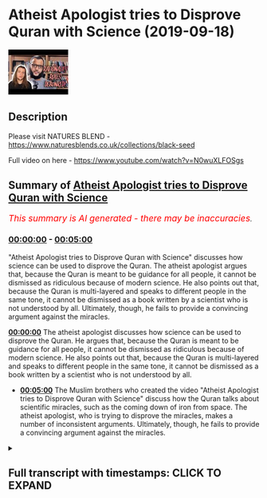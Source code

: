 # Atheist Apologist tries to Disprove Quran with Science (2019-09-18)

![alt Atheist Apologist tries to Disprove Quran with Science](cBzK_RppDrA.jpg "Atheist Apologist tries to Disprove Quran with Science")

## Description

Please visit NATURES BLEND - https://www.naturesblends.co.uk/collections/black-seed

Full video on here - https://www.youtube.com/watch?v=N0wuXLFOSgs

## Summary of [Atheist Apologist tries to Disprove Quran with Science](https://www.youtube.com/watch?v=cBzK_RppDrA)


*<span style="color:red; font-size:125%">This summary is AI generated - there may be inaccuracies</span>. [](/)*

### [00:00:00](https://www.youtube.com/watch?v=cBzK_RppDrA&t=0) - [00:05:00](https://www.youtube.com/watch?v=cBzK_RppDrA&t=300)

 "Atheist Apologist tries to Disprove Quran with Science" discusses how science can be used to disprove the Quran. The atheist apologist argues that, because the Quran is meant to be guidance for all people, it cannot be dismissed as ridiculous because of modern science. He also points out that, because the Quran is multi-layered and speaks to different people in the same tone, it cannot be dismissed as a book written by a scientist who is not understood by all. Ultimately, though, he fails to provide a convincing argument against the miracles.

**[00:00:00](https://www.youtube.com/watch?v=cBzK_RppDrA&t=0)** The atheist apologist discusses how science can be used to disprove the Quran. He argues that, because the Quran is meant to be guidance for all people, it cannot be dismissed as ridiculous because of modern science. He also points out that, because the Quran is multi-layered and speaks to different people in the same tone, it cannot be dismissed as a book written by a scientist who is not understood by all.
* **[00:05:00](https://www.youtube.com/watch?v=cBzK_RppDrA&t=300)** The Muslim brothers who created the video "Atheist Apologist tries to Disprove Quran with Science" discuss how the Quran talks about scientific miracles, such as the coming down of iron from space. The atheist apologist, who is trying to disprove the miracles, makes a number of inconsistent arguments. Ultimately, though, he fails to provide a convincing argument against the miracles.

<details><summary><h2>Full transcript with timestamps: CLICK TO EXPAND</h2></summary>

[0:00:00](https://youtu.be/cBzK_RppDrA?t=0) Mollie Kuramoto liable cattle guys make  
[0:00:02](https://youtu.be/cBzK_RppDrA?t=2) sure that you try these supplements out  
[0:00:05](https://youtu.be/cBzK_RppDrA?t=5) there very very good very healthy  
[0:00:07](https://youtu.be/cBzK_RppDrA?t=7) natural and you can check the link in  
[0:00:11](https://youtu.be/cBzK_RppDrA?t=11) the description box that is nature's  
[0:00:13](https://youtu.be/cBzK_RppDrA?t=13) blend black seed oil and they have other  
[0:00:15](https://youtu.be/cBzK_RppDrA?t=15) things as well yeah boy boy boy I hope  
[0:00:23](https://youtu.be/cBzK_RppDrA?t=23) you enjoyed the videos because one thing  
[0:00:24](https://youtu.be/cBzK_RppDrA?t=24) you see these 80 is doing is when they  
[0:00:26](https://youtu.be/cBzK_RppDrA?t=26) try to refute these verses they  
[0:00:28](https://youtu.be/cBzK_RppDrA?t=28) initially approached the Quran and they  
[0:00:30](https://youtu.be/cBzK_RppDrA?t=30) tried reading it as if it was a  
[0:00:32](https://youtu.be/cBzK_RppDrA?t=32) scientific textbook right and then they  
[0:00:35](https://youtu.be/cBzK_RppDrA?t=35) take that verse with their particular  
[0:00:37](https://youtu.be/cBzK_RppDrA?t=37) interpretation which is twisted and then  
[0:00:39](https://youtu.be/cBzK_RppDrA?t=39) they try to match you up with the  
[0:00:41](https://youtu.be/cBzK_RppDrA?t=41) science and say here's an inaccuracy and  
[0:00:43](https://youtu.be/cBzK_RppDrA?t=43) and likewise apologists will do the  
[0:00:45](https://youtu.be/cBzK_RppDrA?t=45) opposite so apologists will say well  
[0:00:47](https://youtu.be/cBzK_RppDrA?t=47) look there's that there is a scope here  
[0:00:49](https://youtu.be/cBzK_RppDrA?t=49) for interpretive correlation yeah so  
[0:00:54](https://youtu.be/cBzK_RppDrA?t=54) let's let's put them let's make a  
[0:00:55](https://youtu.be/cBzK_RppDrA?t=55) correlation between scientific fact and  
[0:00:56](https://youtu.be/cBzK_RppDrA?t=56) the verse but making it as if this is  
[0:00:59](https://youtu.be/cBzK_RppDrA?t=59) what the verse means 100% and and you've  
[0:01:01](https://youtu.be/cBzK_RppDrA?t=61) closed the door now to all other  
[0:01:03](https://youtu.be/cBzK_RppDrA?t=63) interpretations yes  
[0:01:05](https://youtu.be/cBzK_RppDrA?t=65) which you can't do for many reasons a  
[0:01:07](https://youtu.be/cBzK_RppDrA?t=67) lot of them I should use Prudential yeah  
[0:01:09](https://youtu.be/cBzK_RppDrA?t=69) for example if we're talking about  
[0:01:11](https://youtu.be/cBzK_RppDrA?t=71) abortion you know you can't just say  
[0:01:14](https://youtu.be/cBzK_RppDrA?t=74) okay it's 40 days and that's it  
[0:01:15](https://youtu.be/cBzK_RppDrA?t=75) there is 102 that is an opinion forty  
[0:01:17](https://youtu.be/cBzK_RppDrA?t=77) days is an opinion but you can't just  
[0:01:19](https://youtu.be/cBzK_RppDrA?t=79) close the door and that's it yeah so  
[0:01:21](https://youtu.be/cBzK_RppDrA?t=81) it's important to realize that there's  
[0:01:25](https://youtu.be/cBzK_RppDrA?t=85) there's a danger of closing doors  
[0:01:27](https://youtu.be/cBzK_RppDrA?t=87) because of sight because of modern  
[0:01:29](https://youtu.be/cBzK_RppDrA?t=89) science and also not to forego science  
[0:01:32](https://youtu.be/cBzK_RppDrA?t=92) so there is a happy medium like we can  
[0:01:33](https://youtu.be/cBzK_RppDrA?t=93) kind of try and strike I think also  
[0:01:36](https://youtu.be/cBzK_RppDrA?t=96) clarify here is that what is the  
[0:01:39](https://youtu.be/cBzK_RppDrA?t=99) objective of the quran guidances yeah so  
[0:01:42](https://youtu.be/cBzK_RppDrA?t=102) allah revealed it as a guidance for  
[0:01:43](https://youtu.be/cBzK_RppDrA?t=103) humanity and in particular those people  
[0:01:45](https://youtu.be/cBzK_RppDrA?t=105) have talked about that that will benefit  
[0:01:47](https://youtu.be/cBzK_RppDrA?t=107) from it yeah that being the case we know  
[0:01:49](https://youtu.be/cBzK_RppDrA?t=109) the Quran is guidance and it's guiding  
[0:01:51](https://youtu.be/cBzK_RppDrA?t=111) people to worship Allah towards back  
[0:01:53](https://youtu.be/cBzK_RppDrA?t=113) towards their Creator right so the ayat  
[0:01:56](https://youtu.be/cBzK_RppDrA?t=116) of the Quran are gonna be they are gonna  
[0:01:59](https://youtu.be/cBzK_RppDrA?t=119) be speaking to people from this primary  
[0:02:02](https://youtu.be/cBzK_RppDrA?t=122) perspective which is bringing people  
[0:02:04](https://youtu.be/cBzK_RppDrA?t=124) back to Allah speaking to the human  
[0:02:06](https://youtu.be/cBzK_RppDrA?t=126) being speak to the fitrah so worshiping  
[0:02:08](https://youtu.be/cBzK_RppDrA?t=128) Allah is the primary focus of the you  
[0:02:09](https://youtu.be/cBzK_RppDrA?t=129) know there's a beautiful verse in surah  
[0:02:11](https://youtu.be/cBzK_RppDrA?t=131) al-hajj  
[0:02:12](https://youtu.be/cBzK_RppDrA?t=132) we're lost paralysis Welli Alamelu Dena  
[0:02:16](https://youtu.be/cBzK_RppDrA?t=136) ooh - Lila and the whole hakama Rebecca  
[0:02:19](https://youtu.be/cBzK_RppDrA?t=139) Fatah beetle how cool ooh boom when  
[0:02:22](https://youtu.be/cBzK_RppDrA?t=142) Allah Allah had in ladina a menorah last  
[0:02:24](https://youtu.be/cBzK_RppDrA?t=144) year awesomest of him and this verse is  
[0:02:27](https://youtu.be/cBzK_RppDrA?t=147) very powerful because it made me think  
[0:02:30](https://youtu.be/cBzK_RppDrA?t=150) of kind of what you're talking about but  
[0:02:31](https://youtu.be/cBzK_RppDrA?t=151) on a different level Allah subhana WA  
[0:02:33](https://youtu.be/cBzK_RppDrA?t=153) Ta'ala says so that he was talking about  
[0:02:36](https://youtu.be/cBzK_RppDrA?t=156) certain situation how he reveals  
[0:02:39](https://youtu.be/cBzK_RppDrA?t=159) revelation Shaitaan tries to get  
[0:02:40](https://youtu.be/cBzK_RppDrA?t=160) involved in a loss behind how that  
[0:02:42](https://youtu.be/cBzK_RppDrA?t=162) deletes his intervention and so on so  
[0:02:43](https://youtu.be/cBzK_RppDrA?t=163) forth but then he gives a reason he says  
[0:02:46](https://youtu.be/cBzK_RppDrA?t=166) well yeah lamella Dina O'Toole I'm so  
[0:02:47](https://youtu.be/cBzK_RppDrA?t=167) the people who have been given knowledge  
[0:02:48](https://youtu.be/cBzK_RppDrA?t=168) know that is the truth from their Lord  
[0:02:51](https://youtu.be/cBzK_RppDrA?t=171) for you min will be so that and then  
[0:02:54](https://youtu.be/cBzK_RppDrA?t=174) they become believers of it were to meet  
[0:02:56](https://youtu.be/cBzK_RppDrA?t=176) a local Imam and the hearts become  
[0:02:58](https://youtu.be/cBzK_RppDrA?t=178) inclined to it were in Allah hell I had  
[0:02:59](https://youtu.be/cBzK_RppDrA?t=179) in Ladino my less awesome assignment I  
[0:03:01](https://youtu.be/cBzK_RppDrA?t=181) lost panna cotta is gonna guide the  
[0:03:02](https://youtu.be/cBzK_RppDrA?t=182) people who believe in to the straight  
[0:03:04](https://youtu.be/cBzK_RppDrA?t=184) path so this verse made me think that  
[0:03:07](https://youtu.be/cBzK_RppDrA?t=187) Allah subhana WA Ta'ala he has he leaves  
[0:03:10](https://youtu.be/cBzK_RppDrA?t=190) no Quran is multi-layered in that sense  
[0:03:13](https://youtu.be/cBzK_RppDrA?t=193) yes he speaks to different people with  
[0:03:15](https://youtu.be/cBzK_RppDrA?t=195) the same voice yes  
[0:03:17](https://youtu.be/cBzK_RppDrA?t=197) and when I say voice he I'm not talking  
[0:03:18](https://youtu.be/cBzK_RppDrA?t=198) about you know literal voice I'm talking  
[0:03:20](https://youtu.be/cBzK_RppDrA?t=200) about in the same tone right so in  
[0:03:23](https://youtu.be/cBzK_RppDrA?t=203) you've got in the same language  
[0:03:24](https://youtu.be/cBzK_RppDrA?t=204) something which speaks to this person  
[0:03:26](https://youtu.be/cBzK_RppDrA?t=206) and to that person  
[0:03:27](https://youtu.be/cBzK_RppDrA?t=207) in other words the Quran is meant to  
[0:03:32](https://youtu.be/cBzK_RppDrA?t=212) speak to the farm and the philosopher  
[0:03:33](https://youtu.be/cBzK_RppDrA?t=213) yes  
[0:03:34](https://youtu.be/cBzK_RppDrA?t=214) it's meant to speak to the student and  
[0:03:36](https://youtu.be/cBzK_RppDrA?t=216) the scientist yes it's meant to speak to  
[0:03:38](https://youtu.be/cBzK_RppDrA?t=218) the family man and you know I'm trying  
[0:03:42](https://youtu.be/cBzK_RppDrA?t=222) to think of another F now way to make it  
[0:03:45](https://youtu.be/cBzK_RppDrA?t=225) alliteration and Mabel can just say  
[0:03:49](https://youtu.be/cBzK_RppDrA?t=229) physicist okay even though it's not an  
[0:03:51](https://youtu.be/cBzK_RppDrA?t=231) official but what you see so allah  
[0:03:59](https://youtu.be/cBzK_RppDrA?t=239) subhanahu wa'ta'ala he the quran a  
[0:04:01](https://youtu.be/cBzK_RppDrA?t=241) scientist could not look at the quran  
[0:04:03](https://youtu.be/cBzK_RppDrA?t=243) say this is completely ridiculous yes  
[0:04:05](https://youtu.be/cBzK_RppDrA?t=245) that's it can't happen  
[0:04:06](https://youtu.be/cBzK_RppDrA?t=246) believe me I've looked at the Quran I  
[0:04:07](https://youtu.be/cBzK_RppDrA?t=247) know it very well okay so you cannot say  
[0:04:10](https://youtu.be/cBzK_RppDrA?t=250) it's ridiculous from a sign even a  
[0:04:11](https://youtu.be/cBzK_RppDrA?t=251) modern scientific perspective you can't  
[0:04:13](https://youtu.be/cBzK_RppDrA?t=253) and if you think it is like that is  
[0:04:15](https://youtu.be/cBzK_RppDrA?t=255) because you have received some kind of  
[0:04:16](https://youtu.be/cBzK_RppDrA?t=256) propaganda yes at the same time if you  
[0:04:20](https://youtu.be/cBzK_RppDrA?t=260) have if you look at the Quran in an by  
[0:04:22](https://youtu.be/cBzK_RppDrA?t=262) looking and saying okay well you know  
[0:04:24](https://youtu.be/cBzK_RppDrA?t=264) it's also science like a scientist  
[0:04:25](https://youtu.be/cBzK_RppDrA?t=265) book you'd not understood yeah we're  
[0:04:29](https://youtu.be/cBzK_RppDrA?t=269) trying to be objective here because a  
[0:04:30](https://youtu.be/cBzK_RppDrA?t=270) lot of penalty Allah says in the Quran  
[0:04:32](https://youtu.be/cBzK_RppDrA?t=272) well enter Quran Allah him la talla moon  
[0:04:34](https://youtu.be/cBzK_RppDrA?t=274) one of the worst sins is that you say  
[0:04:36](https://youtu.be/cBzK_RppDrA?t=276) about Allah what you don't know  
[0:04:38](https://youtu.be/cBzK_RppDrA?t=278) and the professor Solari said in the  
[0:04:39](https://youtu.be/cBzK_RppDrA?t=279) hadith McKenna Bali and what time and  
[0:04:41](https://youtu.be/cBzK_RppDrA?t=281) then Philemon whoever lies about me  
[0:04:45](https://youtu.be/cBzK_RppDrA?t=285) intentionally they let him prepare see  
[0:04:47](https://youtu.be/cBzK_RppDrA?t=287) in the Hellfire so we have to be when we  
[0:04:49](https://youtu.be/cBzK_RppDrA?t=289) approach the Quran we have to be fair  
[0:04:50](https://youtu.be/cBzK_RppDrA?t=290) objective and look at what the author  
[0:04:53](https://youtu.be/cBzK_RppDrA?t=293) actually intended yes and I think you  
[0:04:55](https://youtu.be/cBzK_RppDrA?t=295) touched really good point that it's the  
[0:04:56](https://youtu.be/cBzK_RppDrA?t=296) happy medium unless speaking to all  
[0:04:58](https://youtu.be/cBzK_RppDrA?t=298) people yet the whole of humanity who  
[0:05:00](https://youtu.be/cBzK_RppDrA?t=300) then leaned a solace is your address for  
[0:05:02](https://youtu.be/cBzK_RppDrA?t=302) the whole of humanity yeah but I think  
[0:05:03](https://youtu.be/cBzK_RppDrA?t=303) tying in with this we also know as the  
[0:05:07](https://youtu.be/cBzK_RppDrA?t=307) Quran is guidance specifically for the  
[0:05:09](https://youtu.be/cBzK_RppDrA?t=309) people or the people that benefit from  
[0:05:10](https://youtu.be/cBzK_RppDrA?t=310) me other people of taqwa yes right good  
[0:05:12](https://youtu.be/cBzK_RppDrA?t=312) then what 13 well so understanding that  
[0:05:16](https://youtu.be/cBzK_RppDrA?t=316) like I said even if a scientist  
[0:05:17](https://youtu.be/cBzK_RppDrA?t=317) approaches it I would say like you said  
[0:05:20](https://youtu.be/cBzK_RppDrA?t=320) they would they would not ridicule or  
[0:05:21](https://youtu.be/cBzK_RppDrA?t=321) dismiss the Quran yeah if they really  
[0:05:23](https://youtu.be/cBzK_RppDrA?t=323) honestly come to it yeah and that's the  
[0:05:25](https://youtu.be/cBzK_RppDrA?t=325) key it's a lot elope we're making their  
[0:05:28](https://youtu.be/cBzK_RppDrA?t=328) house if they're really looking for it  
[0:05:30](https://youtu.be/cBzK_RppDrA?t=330) they'll see that's how it's an ancient  
[0:05:33](https://youtu.be/cBzK_RppDrA?t=333) document but it's hitting all the right  
[0:05:35](https://youtu.be/cBzK_RppDrA?t=335) chords from this perspective that it's  
[0:05:36](https://youtu.be/cBzK_RppDrA?t=336) not deviating from what we have so it's  
[0:05:39](https://youtu.be/cBzK_RppDrA?t=339) not a scientific textbook no yes but it  
[0:05:41](https://youtu.be/cBzK_RppDrA?t=341) says things which I mean with what we  
[0:05:43](https://youtu.be/cBzK_RppDrA?t=343) understand yeah and that's quite  
[0:05:44](https://youtu.be/cBzK_RppDrA?t=344) powerfully and that projective yeah  
[0:05:46](https://youtu.be/cBzK_RppDrA?t=346) that being said bro talking about people  
[0:05:50](https://youtu.be/cBzK_RppDrA?t=350) of taqwa and humility that approach the  
[0:05:51](https://youtu.be/cBzK_RppDrA?t=351) Quran and they will find guidance in it  
[0:05:53](https://youtu.be/cBzK_RppDrA?t=353) we have the opposite end of the spectrum  
[0:05:54](https://youtu.be/cBzK_RppDrA?t=354) to the some of the New Atheists and  
[0:05:58](https://youtu.be/cBzK_RppDrA?t=358) atheists online that are attacking the  
[0:06:00](https://youtu.be/cBzK_RppDrA?t=360) Quran now we've clarified this is not  
[0:06:01](https://youtu.be/cBzK_RppDrA?t=361) you can't claim scientific miracles in  
[0:06:03](https://youtu.be/cBzK_RppDrA?t=363) that type of sense in the Quran itself  
[0:06:05](https://youtu.be/cBzK_RppDrA?t=365) and we've talked about extensively but  
[0:06:06](https://youtu.be/cBzK_RppDrA?t=366) just briefly to touch upon it like we  
[0:06:09](https://youtu.be/cBzK_RppDrA?t=369) said we're gonna talk about this video  
[0:06:10](https://youtu.be/cBzK_RppDrA?t=370) put about put out by the rationality  
[0:06:13](https://youtu.be/cBzK_RppDrA?t=373) wheels and genetically-modified skeptic  
[0:06:15](https://youtu.be/cBzK_RppDrA?t=375) and they obviously tried in a refutation  
[0:06:16](https://youtu.be/cBzK_RppDrA?t=376) of a video that some Muslim brothers put  
[0:06:19](https://youtu.be/cBzK_RppDrA?t=379) out regarding the scientific marks on  
[0:06:20](https://youtu.be/cBzK_RppDrA?t=380) the Quran hopefully this will get  
[0:06:22](https://youtu.be/cBzK_RppDrA?t=382) Muslims to as to why we should a new  
[0:06:23](https://youtu.be/cBzK_RppDrA?t=383) scientific miracles and highlight the  
[0:06:25](https://youtu.be/cBzK_RppDrA?t=385) issues with it but some of the claims  
[0:06:27](https://youtu.be/cBzK_RppDrA?t=387) that they make  
[0:06:28](https://youtu.be/cBzK_RppDrA?t=388) how would you well let's listen you  
[0:06:31](https://youtu.be/cBzK_RppDrA?t=391) example right and tell me you give me an  
[0:06:32](https://youtu.be/cBzK_RppDrA?t=392) ala sister this is about two minutes  
[0:06:34](https://youtu.be/cBzK_RppDrA?t=394) thirty seconds into the video  
[0:06:35](https://youtu.be/cBzK_RppDrA?t=395) and he rationality rules is giving his  
[0:06:38](https://youtu.be/cBzK_RppDrA?t=398) opinion regarding I am being sent down  
[0:06:42](https://youtu.be/cBzK_RppDrA?t=402) iron is not natural to the earth it did  
[0:06:48](https://youtu.be/cBzK_RppDrA?t=408) not form on the earth but came down to  
[0:06:50](https://youtu.be/cBzK_RppDrA?t=410) earth from outer space scientists have  
[0:06:52](https://youtu.be/cBzK_RppDrA?t=412) found that billions of years ago the  
[0:06:54](https://youtu.be/cBzK_RppDrA?t=414) earth was stuck by meteorites these  
[0:06:57](https://youtu.be/cBzK_RppDrA?t=417) meteorites were carrying iron from  
[0:06:59](https://youtu.be/cBzK_RppDrA?t=419) distant stars which had exploded the  
[0:07:04](https://youtu.be/cBzK_RppDrA?t=424) Quran says the following on the origin  
[0:07:06](https://youtu.be/cBzK_RppDrA?t=426) of ayran we sent down iron with his  
[0:07:10](https://youtu.be/cBzK_RppDrA?t=430) great inherent strength and its many  
[0:07:13](https://youtu.be/cBzK_RppDrA?t=433) benefits for humankind the fact that  
[0:07:16](https://youtu.be/cBzK_RppDrA?t=436) iron came down to earth from outer space  
[0:07:18](https://youtu.be/cBzK_RppDrA?t=438) is something which could not be known by  
[0:07:21](https://youtu.be/cBzK_RppDrA?t=441) the primitive science of the 7th century  
[0:07:23](https://youtu.be/cBzK_RppDrA?t=443) now the first thing to be said about  
[0:07:25](https://youtu.be/cBzK_RppDrA?t=445) this miracle is this point protestations  
[0:07:28](https://youtu.be/cBzK_RppDrA?t=448) to the contrary people knew way before  
[0:07:30](https://youtu.be/cBzK_RppDrA?t=450) the 7th century the iron comes from  
[0:07:32](https://youtu.be/cBzK_RppDrA?t=452) meteorites for example when  
[0:07:34](https://youtu.be/cBzK_RppDrA?t=454) approximately 1295 BC or 1900 years  
[0:07:39](https://youtu.be/cBzK_RppDrA?t=459) before islam a hieroglyphic word  
[0:07:41](https://youtu.be/cBzK_RppDrA?t=461) appeared that literally translates to  
[0:07:43](https://youtu.be/cBzK_RppDrA?t=463) from the sky and it was applied to all  
[0:07:46](https://youtu.be/cBzK_RppDrA?t=466) metallic iron from this time onwards  
[0:07:48](https://youtu.be/cBzK_RppDrA?t=468) so using chronic logic i guess this  
[0:07:50](https://youtu.be/cBzK_RppDrA?t=470) proves that a man RAR exists right ok I  
[0:07:56](https://youtu.be/cBzK_RppDrA?t=476) think both both by the way bro he does  
[0:07:59](https://youtu.be/cBzK_RppDrA?t=479) what they do is they do this throughout  
[0:08:01](https://youtu.be/cBzK_RppDrA?t=481) the research the same approach yeah I  
[0:08:03](https://youtu.be/cBzK_RppDrA?t=483) think that both arguments are  
[0:08:06](https://youtu.be/cBzK_RppDrA?t=486) problematic that the argument of the  
[0:08:08](https://youtu.be/cBzK_RppDrA?t=488) apologists Muslim apologists and the  
[0:08:10](https://youtu.be/cBzK_RppDrA?t=490) argument of the atheist apologist and  
[0:08:12](https://youtu.be/cBzK_RppDrA?t=492) they are both apologists yes so the  
[0:08:15](https://youtu.be/cBzK_RppDrA?t=495) argument of the Muslim apologists is I  
[0:08:18](https://youtu.be/cBzK_RppDrA?t=498) would say inconsistent if you look at  
[0:08:20](https://youtu.be/cBzK_RppDrA?t=500) the whole Quran a lot of partisans will  
[0:08:22](https://youtu.be/cBzK_RppDrA?t=502) are off the cut and then alaykum  
[0:08:25](https://youtu.be/cBzK_RppDrA?t=505) Lieberson you worry so a tegu militia  
[0:08:27](https://youtu.be/cBzK_RppDrA?t=507) well you best talk about that like a  
[0:08:29](https://youtu.be/cBzK_RppDrA?t=509) fire Allah so Allah says we have sent  
[0:08:31](https://youtu.be/cBzK_RppDrA?t=511) down for you clothes raymond a doorman  
[0:08:35](https://youtu.be/cBzK_RppDrA?t=515) whatever you want to call it to kind of  
[0:08:37](https://youtu.be/cBzK_RppDrA?t=517) cover yourselves and so on and so forth  
[0:08:39](https://youtu.be/cBzK_RppDrA?t=519) now if you ask or if you look at the  
[0:08:41](https://youtu.be/cBzK_RppDrA?t=521) face here does it mean allah subhanaw  
[0:08:43](https://youtu.be/cBzK_RppDrA?t=523) taala literally sent down clothes yeah  
[0:08:48](https://youtu.be/cBzK_RppDrA?t=528) you know it does not mean that or it  
[0:08:50](https://youtu.be/cBzK_RppDrA?t=530) could mean that or could not mean that  
[0:08:52](https://youtu.be/cBzK_RppDrA?t=532) but what I'm saying is that for for this  
[0:08:55](https://youtu.be/cBzK_RppDrA?t=535) to work you have to suspend all  
[0:08:57](https://youtu.be/cBzK_RppDrA?t=537) possibilities of majazi meanings or  
[0:09:01](https://youtu.be/cBzK_RppDrA?t=541) possibilities of it meaning being a  
[0:09:03](https://youtu.be/cBzK_RppDrA?t=543) metaphor or figurative speech even if  
[0:09:06](https://youtu.be/cBzK_RppDrA?t=546) you don't believe that there's such a  
[0:09:07](https://youtu.be/cBzK_RppDrA?t=547) thing as majestic or unlike even Tamiya  
[0:09:10](https://youtu.be/cBzK_RppDrA?t=550) had the opinion that there's no such  
[0:09:12](https://youtu.be/cBzK_RppDrA?t=552) thing as metaphor in the Quran it's it  
[0:09:16](https://youtu.be/cBzK_RppDrA?t=556) still be some kind of idiom or  
[0:09:18](https://youtu.be/cBzK_RppDrA?t=558) figurative expression yeah you'd have to  
[0:09:21](https://youtu.be/cBzK_RppDrA?t=561) make sure you'd have to be a hundred  
[0:09:22](https://youtu.be/cBzK_RppDrA?t=562) percent sure that when a lot of heart  
[0:09:24](https://youtu.be/cBzK_RppDrA?t=564) Allah says in the Quran when general  
[0:09:26](https://youtu.be/cBzK_RppDrA?t=566) Hadid we have sent down iron that he  
[0:09:28](https://youtu.be/cBzK_RppDrA?t=568) does not mean by that we have provided  
[0:09:31](https://youtu.be/cBzK_RppDrA?t=571) iron we have created I in this order and  
[0:09:33](https://youtu.be/cBzK_RppDrA?t=573) you cannot dismiss that Allah could have  
[0:09:36](https://youtu.be/cBzK_RppDrA?t=576) meant that hmm but you also could have  
[0:09:39](https://youtu.be/cBzK_RppDrA?t=579) meant during the verse you quoted bro  
[0:09:40](https://youtu.be/cBzK_RppDrA?t=580) yeah that lust sent down clothes  
[0:09:42](https://youtu.be/cBzK_RppDrA?t=582) clothing all right but aligns the worst  
[0:09:44](https://youtu.be/cBzK_RppDrA?t=584) by saying but the clothing of taqwa is  
[0:09:46](https://youtu.be/cBzK_RppDrA?t=586) burning a very beautiful pearl equated  
[0:09:47](https://youtu.be/cBzK_RppDrA?t=587) with aqua and so that the objective  
[0:09:50](https://youtu.be/cBzK_RppDrA?t=590) there seems to be getting the human to  
[0:09:52](https://youtu.be/cBzK_RppDrA?t=592) reflect over near the distinction  
[0:09:54](https://youtu.be/cBzK_RppDrA?t=594) between a physical type of clothing and  
[0:09:56](https://youtu.be/cBzK_RppDrA?t=596) that spiritual clothing yeah absolutely  
[0:09:57](https://youtu.be/cBzK_RppDrA?t=597) so  
</details>